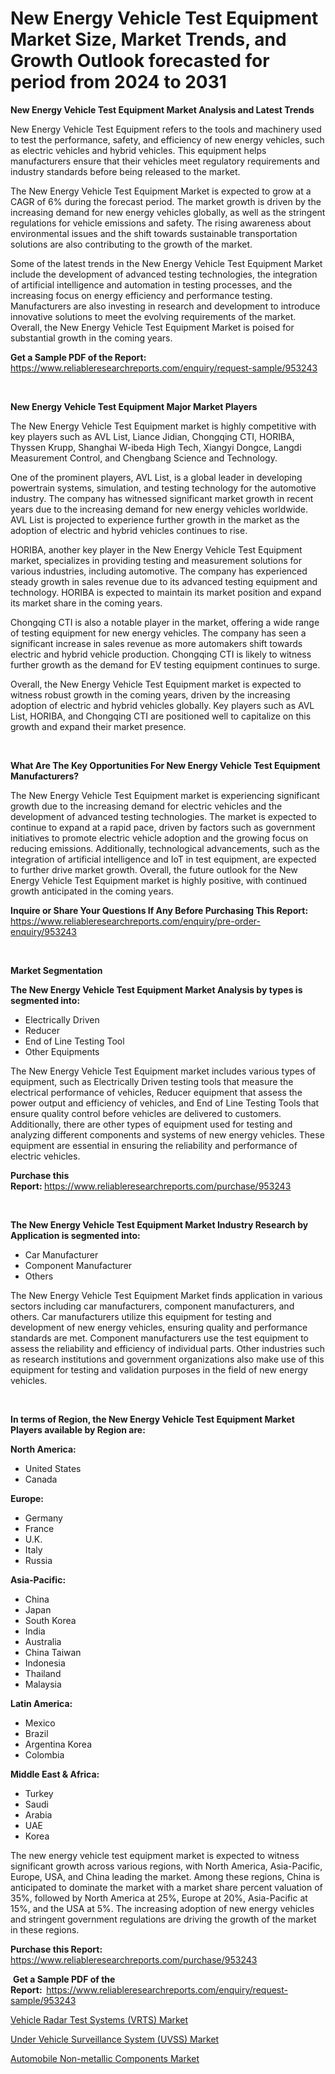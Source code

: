 <p><h1>New Energy Vehicle Test Equipment Market Size, Market Trends, and Growth Outlook forecasted for period from 2024 to 2031</h1></p><p><strong>New Energy Vehicle Test Equipment Market Analysis and Latest Trends</strong></p>
<p><p>New Energy Vehicle Test Equipment refers to the tools and machinery used to test the performance, safety, and efficiency of new energy vehicles, such as electric vehicles and hybrid vehicles. This equipment helps manufacturers ensure that their vehicles meet regulatory requirements and industry standards before being released to the market.</p><p>The New Energy Vehicle Test Equipment Market is expected to grow at a CAGR of 6% during the forecast period. The market growth is driven by the increasing demand for new energy vehicles globally, as well as the stringent regulations for vehicle emissions and safety. The rising awareness about environmental issues and the shift towards sustainable transportation solutions are also contributing to the growth of the market.</p><p>Some of the latest trends in the New Energy Vehicle Test Equipment Market include the development of advanced testing technologies, the integration of artificial intelligence and automation in testing processes, and the increasing focus on energy efficiency and performance testing. Manufacturers are also investing in research and development to introduce innovative solutions to meet the evolving requirements of the market. Overall, the New Energy Vehicle Test Equipment Market is poised for substantial growth in the coming years.</p></p>
<p><strong>Get a Sample PDF of the Report:&nbsp;</strong> <a href="https://www.reliableresearchreports.com/enquiry/request-sample/953243">https://www.reliableresearchreports.com/enquiry/request-sample/953243</a></p>
<p>&nbsp;</p>
<p><strong>New Energy Vehicle Test Equipment Major Market Players</strong></p>
<p><p>The New Energy Vehicle Test Equipment market is highly competitive with key players such as AVL List, Liance Jidian, Chongqing CTI, HORIBA, Thyssen Krupp, Shanghai W-ibeda High Tech, Xiangyi Dongce, Langdi Measurement Control, and Chengbang Science and Technology.</p><p>One of the prominent players, AVL List, is a global leader in developing powertrain systems, simulation, and testing technology for the automotive industry. The company has witnessed significant market growth in recent years due to the increasing demand for new energy vehicles worldwide. AVL List is projected to experience further growth in the market as the adoption of electric and hybrid vehicles continues to rise.</p><p>HORIBA, another key player in the New Energy Vehicle Test Equipment market, specializes in providing testing and measurement solutions for various industries, including automotive. The company has experienced steady growth in sales revenue due to its advanced testing equipment and technology. HORIBA is expected to maintain its market position and expand its market share in the coming years.</p><p>Chongqing CTI is also a notable player in the market, offering a wide range of testing equipment for new energy vehicles. The company has seen a significant increase in sales revenue as more automakers shift towards electric and hybrid vehicle production. Chongqing CTI is likely to witness further growth as the demand for EV testing equipment continues to surge.</p><p>Overall, the New Energy Vehicle Test Equipment market is expected to witness robust growth in the coming years, driven by the increasing adoption of electric and hybrid vehicles globally. Key players such as AVL List, HORIBA, and Chongqing CTI are positioned well to capitalize on this growth and expand their market presence.</p></p>
<p>&nbsp;</p>
<p><strong>What Are The Key Opportunities For New Energy Vehicle Test Equipment Manufacturers?</strong></p>
<p><p>The New Energy Vehicle Test Equipment market is experiencing significant growth due to the increasing demand for electric vehicles and the development of advanced testing technologies. The market is expected to continue to expand at a rapid pace, driven by factors such as government initiatives to promote electric vehicle adoption and the growing focus on reducing emissions. Additionally, technological advancements, such as the integration of artificial intelligence and IoT in test equipment, are expected to further drive market growth. Overall, the future outlook for the New Energy Vehicle Test Equipment market is highly positive, with continued growth anticipated in the coming years.</p></p>
<p><strong>Inquire or Share Your Questions If Any Before Purchasing This Report:</strong> <a href="https://www.reliableresearchreports.com/enquiry/pre-order-enquiry/953243">https://www.reliableresearchreports.com/enquiry/pre-order-enquiry/953243</a></p>
<p>&nbsp;</p>
<p><strong>Market Segmentation</strong></p>
<p><strong>The New Energy Vehicle Test Equipment Market Analysis by types is segmented into:</strong></p>
<p><ul><li>Electrically Driven</li><li>Reducer</li><li>End of Line Testing Tool</li><li>Other Equipments</li></ul></p>
<p><p>The New Energy Vehicle Test Equipment market includes various types of equipment, such as Electrically Driven testing tools that measure the electrical performance of vehicles, Reducer equipment that assess the power output and efficiency of vehicles, and End of Line Testing Tools that ensure quality control before vehicles are delivered to customers. Additionally, there are other types of equipment used for testing and analyzing different components and systems of new energy vehicles. These equipment are essential in ensuring the reliability and performance of electric vehicles.</p></p>
<p><strong>Purchase this Report:&nbsp;</strong><a href="https://www.reliableresearchreports.com/purchase/953243">https://www.reliableresearchreports.com/purchase/953243</a></p>
<p>&nbsp;</p>
<p><strong>The New Energy Vehicle Test Equipment Market Industry Research by Application is segmented into:</strong></p>
<p><ul><li>Car Manufacturer</li><li>Component Manufacturer</li><li>Others</li></ul></p>
<p><p>The New Energy Vehicle Test Equipment Market finds application in various sectors including car manufacturers, component manufacturers, and others. Car manufacturers utilize this equipment for testing and development of new energy vehicles, ensuring quality and performance standards are met. Component manufacturers use the test equipment to assess the reliability and efficiency of individual parts. Other industries such as research institutions and government organizations also make use of this equipment for testing and validation purposes in the field of new energy vehicles.</p></p>
<p>&nbsp;</p>
<p><strong>In terms of Region, the New Energy Vehicle Test Equipment Market Players available by Region are:</strong></p>
<p>
    <p> <strong> North America: </strong>
        <ul>
            <li>United States</li>
            <li>Canada</li>
        </ul>
        </p> 
    <p> <strong> Europe: </strong>
        <ul>
            <li>Germany</li>
            <li>France</li>
            <li>U.K.</li>
            <li>Italy</li>
            <li>Russia</li>
        </ul>
        </p> 
    <p> <strong> Asia-Pacific: </strong>
        <ul>
            <li>China</li>
            <li>Japan</li>
            <li>South Korea</li>
            <li>India</li>
            <li>Australia</li>
            <li>China Taiwan</li>
            <li>Indonesia</li>
            <li>Thailand</li>
            <li>Malaysia</li>
        </ul>
        </p> 
    <p> <strong> Latin America: </strong>
        <ul>
            <li>Mexico</li>
            <li>Brazil</li>
            <li>Argentina Korea</li>
            <li>Colombia</li>
        </ul>
        </p> 
    <p> <strong> Middle East & Africa: </strong>
        <ul>
            <li>Turkey</li>
            <li>Saudi</li>
            <li>Arabia</li>
            <li>UAE</li>
            <li>Korea</li>
        </ul>
    </p>
    </p>
<p><p>The new energy vehicle test equipment market is expected to witness significant growth across various regions, with North America, Asia-Pacific, Europe, USA, and China leading the market. Among these regions, China is anticipated to dominate the market with a market share percent valuation of 35%, followed by North America at 25%, Europe at 20%, Asia-Pacific at 15%, and the USA at 5%. The increasing adoption of new energy vehicles and stringent government regulations are driving the growth of the market in these regions.</p></p>
<p><strong>Purchase this Report: </strong><a href="https://www.reliableresearchreports.com/purchase/953243">https://www.reliableresearchreports.com/purchase/953243</a></p>
<p>&nbsp;<strong>Get a Sample PDF of the Report:&nbsp;&nbsp;</strong><a href="https://www.reliableresearchreports.com/enquiry/request-sample/953243">https://www.reliableresearchreports.com/enquiry/request-sample/953243</a></p>
<p><strong></strong></p>
<p><p><a href="https://github.com/arionmp/Market-Research-Report-List-2/blob/main/vehicle-radar-test-systems-vrts-market.md">Vehicle Radar Test Systems (VRTS) Market</a></p><p><a href="https://github.com/pgtimber/Market-Research-Report-List-1/blob/main/under-vehicle-surveillance-system-uvss-market.md">Under Vehicle Surveillance System (UVSS) Market</a></p><p><a href="https://github.com/lataunyatinikmelvin59ilbd0dv/Market-Research-Report-List-1/blob/main/automobile-non-metallic-components-market.md">Automobile Non-metallic Components Market</a></p></p>